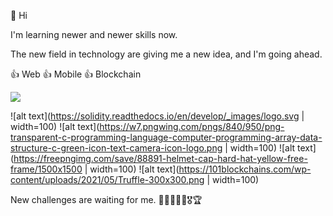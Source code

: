 👋 Hi

I'm learning newer and newer skills now.

The new field in technology are giving me a new idea, and I'm going ahead.

👍 Web
👍 Mobile
👍 Blockchain

<img src="https://solidity.readthedocs.io/en/develop/_images/logo.svg"/>

![alt text](https://solidity.readthedocs.io/en/develop/_images/logo.svg | width=100)
![alt text](https://w7.pngwing.com/pngs/840/950/png-transparent-c-programming-language-computer-programming-array-data-structure-c-green-icon-text-camera-icon-logo.png | width=100)
![alt text](https://freepngimg.com/save/88891-helmet-cap-hard-hat-yellow-free-frame/1500x1500 | width=100)
![alt text](https://101blockchains.com/wp-content/uploads/2021/05/Truffle-300x300.png | width=100)

New challenges are waiting for me.  🙌🥇🥈🥉🏅🎖🏆

